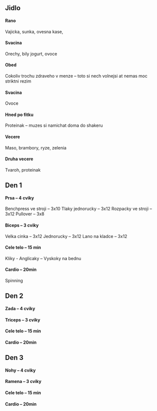 ## Jidlo

#### Rano
Vajicka, sunka, ovesna kase,

#### Svacina
Orechy, bily jogurt, ovoce

#### Obed
Cokoliv trochu zdraveho v menze – toto si nech volnejsi at nemas moc striktni rezim

#### Svacina
Ovoce

#### Hned po fitku
Proteinak – muzes si namichat doma do shakeru

#### Vecere
Maso, brambory, ryze, zelenia

#### Druha vecere
Tvaroh, proteinak


## Den 1

#### Prsa – 4 cviky
Benchpress ve stroji – 3x10
Tlaky jednorucky – 3x12
Rozpacky ve stroji – 3x12
Pullover – 3x8

#### Biceps – 3 cviky
Velka cinka – 3x12
Jednorucky – 3x12
Lano na kladce – 3x12

#### Cele telo – 15 min
Kliky - Anglicaky – Vyskoky na bednu

#### Cardio – 20min
Spinning

## Den 2

#### Zada – 4 cviky
#### Triceps – 3 cviky
#### Cele telo – 15 min
#### Cardio – 20min

## Den 3

#### Nohy – 4 cviky
#### Ramena – 3 cviky
#### Cele telo – 15 min
#### Cardio – 20min